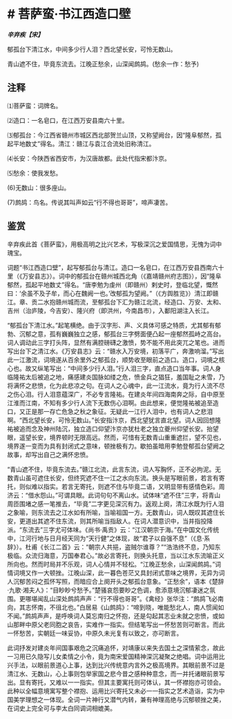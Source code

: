 # # 菩萨蛮·书江西造口壁

***辛弃疾【宋】***

郁孤台下清江水，中间多少行人泪？西北望长安，可怜无数山。

青山遮不住，毕竟东流去。江晚正愁余，山深闻鹧鸪。(愁余一作：愁予)

## 注释

⑴菩萨蛮：词牌名。

⑵造口：一名皂口，在江西万安县南六十里。

⑶郁孤台：今江西省赣州市城区西北部贺兰山顶，又称望阙台，因“隆阜郁然，孤起平地数丈”得名。清江：赣江与袁江合流处旧称清江。

⑷长安：今陕西省西安市，为汉唐故都。此处代指宋都汴京。

⑸愁余：使我发愁。

(6)无数山：很多座山。

(7)鹧鸪：鸟名。传说其叫声如云“行不得也哥哥”，啼声凄苦。

## 鉴赏

辛弃疾此首《菩萨蛮》，用极高明之比兴艺术，写极深沉之爱国情思，无愧为词中瑰宝。

词题“书江西造口壁”，起写郁孤台与清江。造口一名皂口，在江西万安县西南六十里（《万安县志》）。词中的郁孤台在赣州城西北角（《嘉靖赣州府志图》），因“隆阜郁然，孤起平地数丈”得名。“唐李勉为虔州（即赣州）剌史时，登临北望，慨然曰：‘余虽不及子牟，而心在魏阙一也。’改郁孤为望阙。”（《方舆胜览》）清江即赣江。章、贡二水抱赣州城而流，至郁孤台下汇为赣江北流，经造口、万安、太和、吉州（治庐陵，今吉安）、隆兴府（即洪州，今南昌市），入鄱阳湖注入长江。

“郁孤台下清江水。”起笔横绝。由于汉字形、声、义具体可感之特质，尤其郁有郁勃、沉郁之意，孤有巍巍独立之感，郁孤台三字劈面便凸起一座郁然孤峙之高台。词人调动此三字打头阵，显然有满腔磅礴之激愤，势不能不用此突兀之笔也。进而写出台下之清江水。《万安县志》云：“赣水入万安境，初落平广，奔激响溜。”写出此一江激流，词境遂从百余里外之郁孤台，顺势收至眼前之造口。造口，词境之核心也。故又纵笔写出：“中间多少行人泪。”行人泪三字，直点造口当年事。词人身临隆祐太后被追之地，痛感建炎国脉如缕之危，愤金兵之猖狂，羞国耻之未雪，乃将满怀之悲愤，化为此悲凉之句。在词人之心魂中，此一江流水，竟为行人流不尽之伤心泪。行人泪意蕴深广，不必专言隆祐。在建炎年间四海南奔之际，自中原至江淮而江南，不知有多少行人流下无数伤心泪啊。由此想来，便觉隆祐被追至造口，又正是那一存亡危急之秋之象征。无疑此一江行人泪中，也有词人之悲泪啊。“西北望长安，可怜无数山。”长安指汴京，西北望犹言直北望。词人因回想隆祐被追而念及神州陆沉，独立造口仰望汴京亦犹杜老之独立夔州仰望长安。抬望眼，遥望长安，境界顿时无限高远。然而，可惜有无数青山重重遮拦，望不见也，境界遂一变而为具有封闭式之意味，顿挫极有力。歇拍虽暗用李勉登郁孤台望阙之故事，却写出自己之满怀忠愤。

“青山遮不住，毕竟东流去。”赣江北流，此言东流，词人写胸怀，正不必拘泥。无数青山虽可遮住长安，但终究遮不住一江之水向东流。换头是写眼前景，若言有寄托，则似难以指实。若言无寄托，则遮不住与毕竟二语，又明显带有感情色彩。周济云：“借水怨山。”可谓具眼。此词句句不离山水。试体味“遮不住”三字，将青山周匝围堵之感一笔推去，“毕竟”二字更见深沉有力。返观上阕，清江水既为行人泪之象喻，则东流去之江水如有所喻，当喻祖国一方。无数青山，词人既叹其遮住长安，更道出其遮不住东流，则其所喻当指敌人。在词人潜意识中，当并指投降派。“东流去”三字尤可体味。《尚书·禹贡》云：“江汉朝宗于海。”在中国文化传统中，江河行地与日月经天同为“天行健”之体现，故“君子以自强不息”（《息·系辞》）。杜甫《长江二首》云：“朝宗人共挹，盗贼尔谁尊？”“浩浩终不息，乃知东极临。众流归海意，万国奉君心。”故必言寄托，则换头托意，当以江水东流喻正义所向也。然而时局并不乐观，词人心情并不轻松。“江晚正愁余，山深闻鹧鸪。”词情词境又作一大顿挫。江晚山深，此一暮色苍茫又具封闭式意味之境界，无异为词人沉郁苦闷之孤怀写照，而暗应合上阕开头之郁孤台意象。“正愁余”，语本《楚辞·九歌·湘夫人》：“目眇眇兮愁予。”楚骚哀怨要眇之色调，愈添意境沉郁凄迷之氛围。更哪堪闻乱山深处鹧鸪声声：“行不得也哥哥”。《禽经》张华注：“鹧鸪飞必南向，其志怀南，不徂北也。”白居易《山鹧鸪》：“啼到晓，唯能愁北人，南人惯闻如不闻。”鹧鸪声声，是呼唤词人莫忘南归之怀抱，还是勾起其志业未就之忠愤，或如山那畔中原父老同胞之哀告，实难作一指实。但结笔写出一怀愁苦则可断言。而此一怀愁苦，实朝廷一味妥协，中原久未光复有以致之，亦可断言。

此词抒发对建炎年间国事艰危之沉痛追怀，对靖康以来失去国土之深情萦念，故此一习用已久隐写儿女柔情之小令，竟为南宋爱国精神深沉凝聚之绝唱。词中运用比兴手法，以眼前景道心上事，达到比兴传统意内言外之极高境界。其眼前景不过是清江水、无数山，心上事则包举家国之悲今昔之感种种意念，而一并托诸眼前景写出。显有寄托，又难以一一指实。但其主要寓托则可体认，其一怀襟抱亦可领会。此种以全幅意境寓写整个襟抱、运用比兴寄托又未必一一指实之艺术造诣，实为中国美学理想之一体现。全词一片神行又潜气内转，兼有神理高绝与沉郁顿挫之美，在词史上完全可与李太白同调词相媲美。
